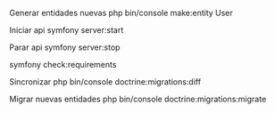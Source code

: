 Generar entidades nuevas
php bin/console make:entity User

Iniciar api
symfony server:start


Parar api
symfony server:stop

symfony check:requirements


Sincronizar
php bin/console doctrine:migrations:diff

Migrar nuevas entidades
php bin/console doctrine:migrations:migrate
